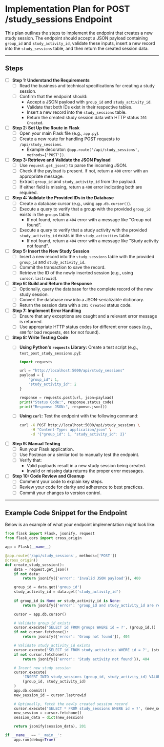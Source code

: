 # Implementation Plan for POST /study_sessions Endpoint

This plan outlines the steps to implement the endpoint that creates a new study session. The endpoint should accept a JSON payload containing `group_id` and `study_activity_id`, validate these inputs, insert a new record into the `study_sessions` table, and then return the created session data.

---

## Steps

- [ ] **Step 1: Understand the Requirements**
  - [ ] Read the business and technical specifications for creating a study session.
  - [ ] Confirm that the endpoint should:
    - Accept a JSON payload with `group_id` and `study_activity_id`.
    - Validate that both IDs exist in their respective tables.
    - Insert a new record into the `study_sessions` table.
    - Return the created study session data with HTTP status `201 Created`.

- [ ] **Step 2: Set Up the Route in Flask**
  - [ ] Open your main Flask file (e.g., `app.py`).
  - [ ] Create a new route for handling POST requests to `/api/study_sessions`.
    - Example decorator: `@app.route('/api/study_sessions', methods=['POST'])`.

- [ ] **Step 3: Retrieve and Validate the JSON Payload**
  - [ ] Use `request.get_json()` to parse the incoming JSON.
  - [ ] Check if the payload is present. If not, return a `400` error with an appropriate message.
  - [ ] Extract `group_id` and `study_activity_id` from the payload.
  - [ ] If either field is missing, return a `400` error indicating both are required.

- [ ] **Step 4: Validate the Provided IDs in the Database**
  - [ ] Create a database cursor (e.g., using `app.db.cursor()`).
  - [ ] Execute a query to verify that a group with the provided `group_id` exists in the `groups` table.
    - If not found, return a `404` error with a message like "Group not found".
  - [ ] Execute a query to verify that a study activity with the provided `study_activity_id` exists in the `study_activities` table.
    - If not found, return a `404` error with a message like "Study activity not found".

- [ ] **Step 5: Insert the New Study Session**
  - [ ] Insert a new record into the `study_sessions` table with the provided `group_id` and `study_activity_id`.
  - [ ] Commit the transaction to save the record.
  - [ ] Retrieve the ID of the newly inserted session (e.g., using `cursor.lastrowid`).

- [ ] **Step 6: Build and Return the Response**
  - [ ] Optionally, query the database for the complete record of the new study session.
  - [ ] Convert the database row into a JSON-serializable dictionary.
  - [ ] Return the session data with a `201 Created` status code.

- [ ] **Step 7: Implement Error Handling**
  - [ ] Ensure that any exceptions are caught and a relevant error message is returned.
  - [ ] Use appropriate HTTP status codes for different error cases (e.g., `400` for bad requests, `404` for not found).

- [ ] **Step 8: Write Testing Code**
  - [ ] **Using Python's `requests` Library:** Create a test script (e.g., `test_post_study_sessions.py`):

    ```python
    import requests

    url = "http://localhost:5000/api/study_sessions"
    payload = {
        "group_id": 1,
        "study_activity_id": 2
    }
    
    response = requests.post(url, json=payload)
    print("Status Code:", response.status_code)
    print("Response JSON:", response.json())
    ```

  - [ ] **Using `curl`:** Test the endpoint with the following command:

    ```bash
    curl -X POST http://localhost:5000/api/study_sessions \
         -H "Content-Type: application/json" \
         -d '{"group_id": 1, "study_activity_id": 2}'
    ```

- [ ] **Step 9: Manual Testing**
  - [ ] Run your Flask application.
  - [ ] Use Postman or a similar tool to manually test the endpoint.
  - [ ] Verify that:
    - Valid payloads result in a new study session being created.
    - Invalid or missing data returns the proper error messages.

- [ ] **Step 10: Code Review and Cleanup**
  - [ ] Comment your code to explain key steps.
  - [ ] Review your code for clarity and adherence to best practices.
  - [ ] Commit your changes to version control.

---

## Example Code Snippet for the Endpoint

Below is an example of what your endpoint implementation might look like:

```python
from flask import Flask, jsonify, request
from flask_cors import cross_origin

app = Flask(__name__)

@app.route('/api/study_sessions', methods=['POST'])
@cross_origin()
def create_study_session():
    data = request.get_json()
    if not data:
        return jsonify({'error': 'Invalid JSON payload'}), 400

    group_id = data.get('group_id')
    study_activity_id = data.get('study_activity_id')
    
    if group_id is None or study_activity_id is None:
        return jsonify({'error': 'group_id and study_activity_id are required'}), 400

    cursor = app.db.cursor()

    # Validate group_id exists
    cursor.execute('SELECT id FROM groups WHERE id = ?', (group_id,))
    if not cursor.fetchone():
        return jsonify({'error': 'Group not found'}), 404

    # Validate study_activity_id exists
    cursor.execute('SELECT id FROM study_activities WHERE id = ?', (study_activity_id,))
    if not cursor.fetchone():
        return jsonify({'error': 'Study activity not found'}), 404

    # Insert new study session
    cursor.execute(
        'INSERT INTO study_sessions (group_id, study_activity_id) VALUES (?, ?)',
        (group_id, study_activity_id)
    )
    app.db.commit()
    new_session_id = cursor.lastrowid

    # Optionally, fetch the newly created session record
    cursor.execute('SELECT * FROM study_sessions WHERE id = ?', (new_session_id,))
    new_session = cursor.fetchone()
    session_data = dict(new_session)

    return jsonify(session_data), 201

if __name__ == '__main__':
    app.run(debug=True)
